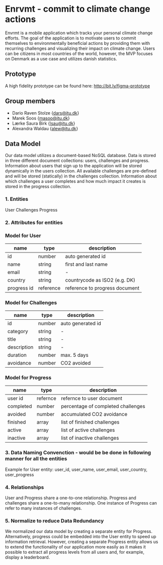 # Enrvmt - commit to climate change actions

Envrmt is a mobile application which tracks your personal climate change efforts. The goal of the application is to motivate users to commit themselves to environmentally beneficial actions by providing them with recurring challenges and visualizing their impact on climate change. Users can be citizens in most countries of the world, however, the MVP focuses on Denmark as a use case and utilizes danish statistics.

## Prototype

A high fidelity prototype can be found here: http://bit.ly/figma-prototype

## Group members

- Dario Raven Stolze {dars@itu.dk}
- Marek Soos {masoo@itu.dk}
- Lærke Saura Birk {lsau@itu.dk}
- Alexandra Waldau {alew@itu.dk}

## Data Model

Our data model utilizes a document-based NoSQL database. Data is stored in three different document collections: users, challenges and progress. Information about users that sign up to the application will be stored dynamically in the users collection. All available challenges are pre-defined and will be stored (statically) in the challenges collection. Information about which challenges a user completes and how much impact it creates is stored in the progress collection.

### 1. Entities

User
Challenges
Progress

### 2. Attributes for entities

### Model for User

| name        | type      | description                    |
| ----------- | --------- | ------------------------------ |
| id          | number    | auto generated id              |
| name        | string    | first and last name            |
| email       | string    | -                              |
| country     | string    | countrycode as ISO2 (e.g. DK)  |
| progress id | reference | reference to progress document |

### Model for Challenges

| name        | type   | description       |
| ----------- | ------ | ----------------- |
| id          | number | auto generated id |
| category    | string | -                 |
| title       | string | -                 |
| description | string | -                 |
| duration    | number | max. 5 days       |
| avoidance   | number | CO2 avoided       |

### Model for Progress

| name      | type     | description                        |
| --------- | -------- | ---------------------------------- |
| user id   | refernce | refernce to user document          |
| completed | number   | percentage of completed challenges |
| avoided   | number   | accumulated CO2 avoidance          |
| finished  | array    | list of finished challenges        |
| active    | array    | list of active challenges          |
| inactive  | array    | list of inactive challenges        |

### 3. Data Naming Convenction - would be be done in following manner for all the entities

Example for User entity:
user_id,
user_name,
user_email,
user_country,
user_progress

### 4. Relationships

User and Progress share a one-to-one relationship. Progress and challenges share a one-to-many relationship. One instance of Progress can refer to many instances of challenges.

### 5. Normalize to reduce Data Redundancy

We normalized our data model by creating a separate entity for Progress. Alternatively, progress could be embedded into the User entity to speed up information retrieval. However, creating a separate Progress entity allows us to extend the functionality of our application more easily as it makes it possible to extract all progress levels from all users and, for example, display a leaderboard.
